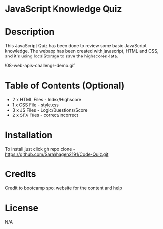 # JavaScript Knowledge Quiz

# Description
This JavaScript Quiz has been done to review some basic JavaScript knowledge. The webapp has been created with javascript, HTML and CSS, and it's using localStorage to save the highscores data.

!08-web-apis-challenge-demo.gif

# Table of Contents (Optional)
- 2 x HTML Files - Index/Highscore 
- 1 x CSS File - style.css 
- 3 x JS Files - Logic/Questions/Score 
- 2 x SFX Files - correct/incorrect

# Installation
To install just click gh repo clone  - https://github.com/Sarahhagen2191/Code-Quiz.git

# Credits
Credit to bootcamp spot website for the content and help

# License

N/A
